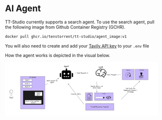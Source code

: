 # AI Agent 

TT-Studio currently supports a search agent. To use the search agent, pull the following image from Github Container Registry (GCHR).

```bash
docker pull ghcr.io/tenstorrent/tt-studio/agent_image:v1
```

You will also need to create and add your [Tavily API key](https://tavily.com/) to your `.env` file 

How the agent works is depicted in the visual below.

![Agent Workflow](./Agent.png)
